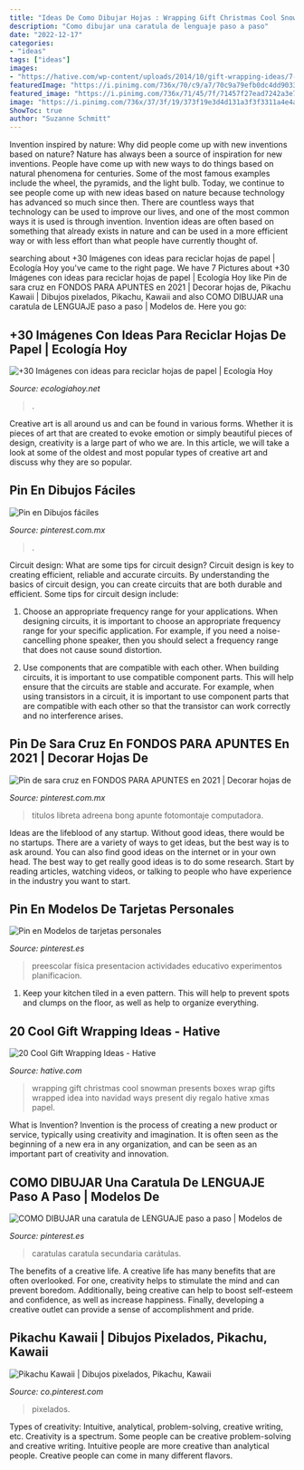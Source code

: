 ```yaml
---
title: "Ideas De Como Dibujar Hojas : Wrapping Gift Christmas Cool Snowman Presents Boxes Wrap Gifts Wrapped Idea Into Navidad Ways Present Diy Regalo Hative Xmas Papel"
description: "Como dibujar una caratula de lenguaje paso a paso"
date: "2022-12-17"
categories:
- "ideas"
tags: ["ideas"]
images:
- "https://hative.com/wp-content/uploads/2014/10/gift-wrapping-ideas/7-cool-gift-wrapping-ideas.jpg"
featuredImage: "https://i.pinimg.com/736x/70/c9/a7/70c9a79efb0dc4dd90337f91eb3c9149.jpg"
featured_image: "https://i.pinimg.com/736x/71/45/7f/71457f27ead7242a3e7afac06a76a233.jpg"
image: "https://i.pinimg.com/736x/37/3f/19/373f19e3d4d131a3f3f3311a4e4a088d.jpg"
ShowToc: true
author: "Suzanne Schmitt"
---
```



Invention inspired by nature: Why did people come up with new inventions based on nature?
Nature has always been a source of inspiration for new inventions. People have come up with new ways to do things based on natural phenomena for centuries. Some of the most famous examples include the wheel, the pyramids, and the light bulb. Today, we continue to see people come up with new ideas based on nature because technology has advanced so much since then. There are countless ways that technology can be used to improve our lives, and one of the most common ways it is used is through invention. Invention ideas are often based on something that already exists in nature and can be used in a more efficient way or with less effort than what people have currently thought of.

	

		
searching about +30 Imágenes con ideas para reciclar hojas de papel | Ecología Hoy you've came to the right page. We have 7 Pictures about +30 Imágenes con ideas para reciclar hojas de papel | Ecología Hoy like Pin de sara cruz en FONDOS PARA APUNTES en 2021 | Decorar hojas de, Pikachu Kawaii | Dibujos pixelados, Pikachu, Kawaii and also COMO DIBUJAR una caratula de LENGUAJE paso a paso | Modelos de. Here you go:
		
    
## +30 Imágenes Con Ideas Para Reciclar Hojas De Papel | Ecología Hoy

<img loading=lazy src="https://ecologiahoy.net/wp-content/uploads/2016/06/Flores-hojas-papel-reciclado1.jpg" onerror="this.onerror=null;this.src='https://tse3.mm.bing.net/th?id=OIP.1_Qg0MTo78ehzGFdRa9znQHaJ4&amp;pid=15.1';" alt="+30 Imágenes con ideas para reciclar hojas de papel | Ecología Hoy">

_Source: ecologiahoy.net_

>. 

	

Creative art is all around us and can be found in various forms. Whether it is pieces of art that are created to evoke emotion or simply beautiful pieces of design, creativity is a large part of who we are. In this article, we will take a look at some of the oldest and most popular types of creative art and discuss why they are so popular.

    
## Pin En Dibujos Fáciles

<img loading=lazy src="https://i.pinimg.com/736x/bd/ff/27/bdff279c1ef5f45f2b68bd3145e41356.jpg" onerror="this.onerror=null;this.src='https://tse3.mm.bing.net/th?id=OIP.XkjjP7JVd6IzI80x1VLCZwHaJ3&amp;pid=15.1';" alt="Pin en Dibujos fáciles">

_Source: pinterest.com.mx_

>. 

	

Circuit design: What are some tips for circuit design?
Circuit design is key to creating efficient, reliable and accurate circuits. By understanding the basics of circuit design, you can create circuits that are both durable and efficient. Some tips for circuit design include:
1. Choose an appropriate frequency range for your applications. When designing circuits, it is important to choose an appropriate frequency range for your specific application. For example, if you need a noise-cancelling phone speaker, then you should select a frequency range that does not cause sound distortion.

2. Use components that are compatible with each other. When building circuits, it is important to use compatible component parts. This will help ensure that the circuits are stable and accurate. For example, when using transistors in a circuit, it is important to use component parts that are compatible with each other so that the transistor can work correctly and no interference arises.


    
## Pin De Sara Cruz En FONDOS PARA APUNTES En 2021 | Decorar Hojas De

<img loading=lazy src="https://i.pinimg.com/736x/70/c9/a7/70c9a79efb0dc4dd90337f91eb3c9149.jpg" onerror="this.onerror=null;this.src='https://tse3.mm.bing.net/th?id=OIP.kVLiuq9KPN861rcUP8suZQHaNM&amp;pid=15.1';" alt="Pin de sara cruz en FONDOS PARA APUNTES en 2021 | Decorar hojas de">

_Source: pinterest.com.mx_

>titulos libreta adreena bong apunte fotomontaje computadora. 

	

Ideas are the lifeblood of any startup. Without good ideas, there would be no startups. There are a variety of ways to get ideas, but the best way is to ask around. You can also find good ideas on the internet or in your own head. The best way to get really good ideas is to do some research. Start by reading articles, watching videos, or talking to people who have experience in the industry you want to start.

    
## Pin En Modelos De Tarjetas Personales

<img loading=lazy src="https://i.pinimg.com/736x/71/45/7f/71457f27ead7242a3e7afac06a76a233.jpg" onerror="this.onerror=null;this.src='https://tse3.mm.bing.net/th?id=OIP.vTXFmTiy9_P87kZYeoUoswHaJ4&amp;pid=15.1';" alt="Pin en Modelos de tarjetas personales">

_Source: pinterest.es_

>preescolar física presentacion actividades educativo experimentos planificacion. 

	

1. Keep your kitchen tiled in a even pattern. This will help to prevent spots and clumps on the floor, as well as help to organize everything.

    
## 20 Cool Gift Wrapping Ideas - Hative

<img loading=lazy src="https://hative.com/wp-content/uploads/2014/10/gift-wrapping-ideas/7-cool-gift-wrapping-ideas.jpg" onerror="this.onerror=null;this.src='https://tse2.mm.bing.net/th?id=OIP.FCGR5qcVwaA-UGUQzGBzGgHaM2&amp;pid=15.1';" alt="20 Cool Gift Wrapping Ideas - Hative">

_Source: hative.com_

>wrapping gift christmas cool snowman presents boxes wrap gifts wrapped idea into navidad ways present diy regalo hative xmas papel. 

	

What is Invention?
Invention is the process of creating a new product or service, typically using creativity and imagination. It is often seen as the beginning of a new era in any organization, and can be seen as an important part of creativity and innovation.

    
## COMO DIBUJAR Una Caratula De LENGUAJE Paso A Paso | Modelos De

<img loading=lazy src="https://i.pinimg.com/736x/37/3f/19/373f19e3d4d131a3f3f3311a4e4a088d.jpg" onerror="this.onerror=null;this.src='https://tse3.mm.bing.net/th?id=OIP.Z-xJ4nzJS6M3d8bg76FlygHaEK&amp;pid=15.1';" alt="COMO DIBUJAR una caratula de LENGUAJE paso a paso | Modelos de">

_Source: pinterest.es_

>caratulas caratula secundaria carátulas. 

	

The benefits of a creative life.
A creative life has many benefits that are often overlooked. For one, creativity helps to stimulate the mind and can prevent boredom. Additionally, being creative can help to boost self-esteem and confidence, as well as increase happiness. Finally, developing a creative outlet can provide a sense of accomplishment and pride.

    
## Pikachu Kawaii | Dibujos Pixelados, Pikachu, Kawaii

<img loading=lazy src="https://i.pinimg.com/736x/20/b3/2a/20b32a87d08729ade2133bbc4acf7ba9.jpg" onerror="this.onerror=null;this.src='https://tse3.mm.bing.net/th?id=OIP.ZMbbI5oHreEggtIV2t58xAHaJ4&amp;pid=15.1';" alt="Pikachu Kawaii | Dibujos pixelados, Pikachu, Kawaii">

_Source: co.pinterest.com_

>pixelados. 

	

Types of creativity: Intuitive, analytical, problem-solving, creative writing, etc.
Creativity is a spectrum. Some people can be creative problem-solving and creative writing. Intuitive people are more creative than analytical people. Creative people can come in many different flavors.

